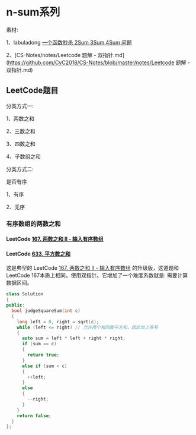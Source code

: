 # n-sum系列

素材:

1、labuladong [一个函数秒杀 2Sum 3Sum 4Sum 问题](https://mp.weixin.qq.com/s/fSyJVvggxHq28a0SdmZm6Q)

2、[CS-Notes/notes/Leetcode 题解 - 双指针.md](https://github.com/CyC2018/CS-Notes/blob/master/notes/Leetcode 题解 - 双指针.md) 



## LeetCode题目

分类方式一:

1、两数之和

2、三数之和

3、四数之和

4、子数组之和

分类方式二:

是否有序

1、有序

2、无序



### 有序数组的两数之和



#### LeetCode [167. 两数之和 II - 输入有序数组](https://leetcode.cn/problems/two-sum-ii-input-array-is-sorted/)



#### LeetCode [633. 平方数之和](https://leetcode.cn/problems/sum-of-square-numbers/)

这是典型的 LeetCode [167. 两数之和 II - 输入有序数组](https://leetcode.cn/problems/two-sum-ii-input-array-is-sorted/) 的升级版，这道题和LeetCode 167本质上相同，使用双指针。它增加了一个难度系数就是: 需要计算数据区间。

```c++
class Solution
{
public:
  bool judgeSquareSum(int c)
  {
    long left = 0, right = sqrt(c);
    while (left <= right) // 允许两个相同数平方和，因此加上等号
    {
      auto sum = left * left + right * right;
      if (sum == c)
      {
        return true;
      }
      else if (sum < c)
      {
        ++left;
      }
      else
      {
        --right;
      }
    }
    return false;
  }
};
```

